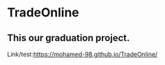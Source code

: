 # TradeOnline
This our graduation project.
-------------------------------------------------------------------------------------------------------------------------------
Link/test:https://mohamed-98.github.io/TradeOnline/
